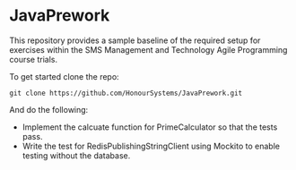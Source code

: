 # JavaPrework

This repository provides a sample baseline of the required setup for exercises within the SMS Management and Technology Agile Programming course trials.

To get started clone the repo:
```
git clone https://github.com/HonourSystems/JavaPrework.git
```
And do the following:
- Implement the calcuate function for PrimeCalculator so that the tests pass.
- Write the test for RedisPublishingStringClient using Mockito to enable testing without the database.
